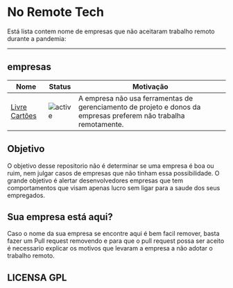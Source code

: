 # No Remote Tech

Está lista contem nome de empresas que não aceitaram trabalho remoto durante a pandemia:

-------------------

## empresas
Nome | Status | Motivação 
---- | ---- | ----
[Livre Cartões](https://livre.com.br/) | ![active](https://img.shields.io/badge/status-active-green.svg?style=flat-square) | A empresa não usa ferramentas de gerenciamento de projeto e donos da empresas preferem não trabalha remotamente.
 
## Objetivo

O objetivo desse repositorio não é determinar se uma empresa é boa ou ruim, nem julgar casos de empresas que não tinham essa possibilidade. O grande objetivo é alertar desenvolvedores empresas que tem comportamentos que visam apenas lucro sem ligar para a saude dos seus empregados.

## Sua empresa está aqui?

Caso o nome da sua empresa se encontre aqui é bem facil remover, basta fazer um Pull request removendo e para que o pull request possa ser aceito é necessario explicar os motivos que levaram a empresa a não adotar o trabalho remoto.

## LICENSA GPL
